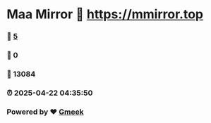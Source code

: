 # Maa Mirror :link: https://mmirror.top 
### :page_facing_up: [5](https://mmirror.top/tag.html) 
### :speech_balloon: 0 
### :hibiscus: 13084 
### :alarm_clock: 2025-04-22 04:35:50 
### Powered by :heart: [Gmeek](https://github.com/Meekdai/Gmeek)
